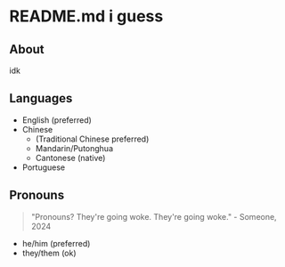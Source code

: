 # README.md i guess
## About
idk
## Languages
* English (preferred)
* Chinese
  * (Traditional Chinese preferred)
  * Mandarin/Putonghua
  * Cantonese (native)
* Portuguese
## Pronouns
>"Pronouns? They're going woke. They're going woke." - Someone, 2024
* he/him (preferred)
* they/them (ok)
<!---
FishlandicFishy/FishlandicFishy is a ✨ special ✨ repository because its `README.md` (this file) appears on your GitHub profile.
You can click the Preview link to take a look at your changes.
--->
